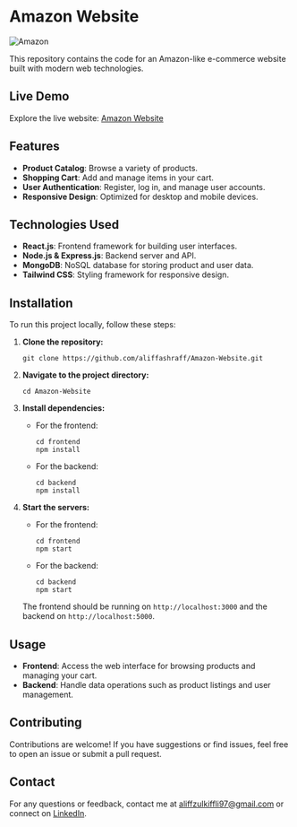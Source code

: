 # Amazon Website

![Amazon](https://github.com/user-attachments/assets/5bcea896-ae09-411c-b05e-cc5213fcddc5)

This repository contains the code for an Amazon-like e-commerce website built with modern web technologies.

## Live Demo

Explore the live website: [Amazon Website](https://dashboard.render.com/static/srv-cqjo3mmehbks73cf4ce0)

## Features

- **Product Catalog**: Browse a variety of products.
- **Shopping Cart**: Add and manage items in your cart.
- **User Authentication**: Register, log in, and manage user accounts.
- **Responsive Design**: Optimized for desktop and mobile devices.

## Technologies Used

- **React.js**: Frontend framework for building user interfaces.
- **Node.js & Express.js**: Backend server and API.
- **MongoDB**: NoSQL database for storing product and user data.
- **Tailwind CSS**: Styling framework for responsive design.

## Installation

To run this project locally, follow these steps:

1. **Clone the repository:**

   `git clone https://github.com/aliffashraff/Amazon-Website.git`

2. **Navigate to the project directory:**

   `cd Amazon-Website`

3. **Install dependencies:**

   - For the frontend:

     `cd frontend`  
     `npm install`

   - For the backend:

     `cd backend`  
     `npm install`

4. **Start the servers:**

   - For the frontend:

     `cd frontend`  
     `npm start`

   - For the backend:

     `cd backend`  
     `npm start`

   The frontend should be running on `http://localhost:3000` and the backend on `http://localhost:5000`.

## Usage

- **Frontend**: Access the web interface for browsing products and managing your cart.
- **Backend**: Handle data operations such as product listings and user management.

## Contributing

Contributions are welcome! If you have suggestions or find issues, feel free to open an issue or submit a pull request.

## Contact

For any questions or feedback, contact me at [aliffzulkiffli97@gmail.com](mailto:aliffzulkiffli97@gmail.com) or connect on [LinkedIn](https://www.linkedin.com/in/aliff-ashraff/).
